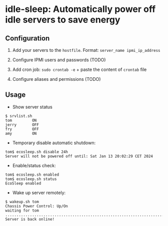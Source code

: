 # idle-sleep: Automatically power off idle servers to save energy

## Configuration

1. Add your servers to the `hostfile`. Format: `server_name ipmi_ip_address`

2. Configure IPMI users and passwords (TODO) 

3. Add cron job: `sudo crontab -e` + paste the content of `crontab` file

4. Configure aliases and permissions (TODO)

## Usage

* Show server status

```
$ srvlist.sh 
tom         ON
jerry       OFF
fry         OFF
amy         ON
```

* Temporary disable automatic shutdown:

```
tom$ ecosleep.sh disable 24h
Server will not be powered off until: Sat Jan 13 20:02:29 CET 2024
```

* Enable/status check:

```
tom$ ecosleep.sh enabled
tom$ ecosleep.sh status
EcoSleep enabled
```

* Wake up server remotely:

```
$ wakeup.sh tom
Chassis Power Control: Up/On
waiting for tom ................................................................................................
Server is back online!
```
